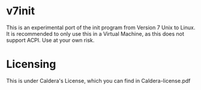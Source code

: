 v7init
===============

This is an experimental port of the init program from Version 7 Unix to Linux. 
It is recommended to only use this in a Virtual Machine, as this does not 
support ACPI. Use at your own risk.

# Licensing
This is under Caldera's License, which you can find in Caldera-license.pdf
